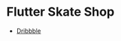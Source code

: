 # Flutter Skate Shop

- [Dribbble](https://dribbble.com/shots/6779026-One-Hour-UI-Challenge-34-Skate-shop)
